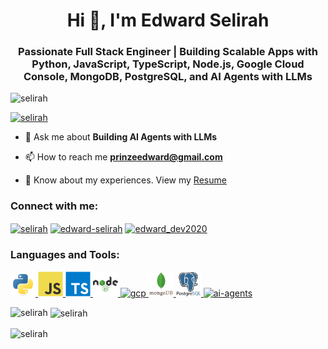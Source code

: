 <h1 align="center">Hi 👋, I'm Edward Selirah</h1>
<h3 align="center">Passionate Full Stack Engineer | Building Scalable Apps with Python, JavaScript, TypeScript, Node.js, Google Cloud Console, MongoDB, PostgreSQL, and AI Agents with LLMs</h3>

<p align="left"> <img src="https://komarev.com/ghpvc/?username=selirah&label=Profile%20views&color=0e75b6&style=flat" alt="selirah" /> </p>

<p align="left"> <a href="https://twitter.com/selirah" target="blank"><img src="https://img.shields.io/twitter/follow/selirah?logo=twitter&style=for-the-badge" alt="selirah" /></a> </p>

- 💬 Ask me about **Building AI Agents with LLMs**

- 📫 How to reach me **prinzeedward@gmail.com**

- 📄 Know about my experiences. View my [Resume](https://docs.google.com/document/d/11B6xGJX14K6Y1ZV_3P8iwzi63I5NlC9FuVY-ggLQRr0/edit?usp=drive_link)

<h3 align="left">Connect with me:</h3>
<p align="left">
<a href="https://x.com/_lazyProgrammer" target="blank"><img align="center" src="https://raw.githubusercontent.com/rahuldkjain/github-profile-readme-generator/master/src/images/icons/Social/twitter.svg" alt="selirah" height="30" width="40" /></a>
<a href="https://linkedin.com/in/edward-selirah" target="blank"><img align="center" src="https://raw.githubusercontent.com/rahuldkjain/github-profile-readme-generator/master/src/images/icons/Social/linked-in-alt.svg" alt="edward-selirah" height="30" width="40" /></a>
<a href="https://www.hackerrank.com/edward_dev2020" target="blank"><img align="center" src="https://raw.githubusercontent.com/rahuldkjain/github-profile-readme-generator/master/src/images/icons/Social/hackerrank.svg" alt="edward_dev2020" height="30" width="40" /></a>
</p>

<h3 align="left">Languages and Tools:</h3>
<p align="left">
  <!-- Added explicit icons for requested skills -->
  <a href="https://www.python.org" target="_blank" rel="noreferrer"> 
    <img src="https://raw.githubusercontent.com/devicons/devicon/master/icons/python/python-original.svg" alt="python" width="40" height="40"/> 
  </a>
  <a href="https://developer.mozilla.org/en-US/docs/Web/JavaScript" target="_blank" rel="noreferrer"> 
    <img src="https://raw.githubusercontent.com/devicons/devicon/master/icons/javascript/javascript-original.svg" alt="javascript" width="40" height="40"/> 
  </a>
  <a href="https://www.typescriptlang.org/" target="_blank" rel="noreferrer"> 
    <img src="https://raw.githubusercontent.com/devicons/devicon/master/icons/typescript/typescript-original.svg" alt="typescript" width="40" height="40"/> 
  </a>
  <a href="https://nodejs.org" target="_blank" rel="noreferrer"> 
    <img src="https://raw.githubusercontent.com/devicons/devicon/master/icons/nodejs/nodejs-original-wordmark.svg" alt="nodejs" width="40" height="40"/> 
  </a>
  <a href="https://cloud.google.com/" target="_blank" rel="noreferrer"> 
    <img src="https://www.vectorlogo.zone/logos/google_cloud/google_cloud-icon.svg" alt="gcp" width="40" height="40"/> 
  </a>
  <a href="https://www.mongodb.com/" target="_blank" rel="noreferrer"> 
    <img src="https://raw.githubusercontent.com/devicons/devicon/master/icons/mongodb/mongodb-original-wordmark.svg" alt="mongodb" width="40" height="40"/> 
  </a>
  <a href="https://www.postgresql.org" target="_blank" rel="noreferrer"> 
    <img src="https://raw.githubusercontent.com/devicons/devicon/master/icons/postgresql/postgresql-original-wordmark.svg" alt="postgresql" width="40" height="40"/> 
  </a>
  <!-- Optional AI/LLM custom badge -->
  <a href="https://openai.com/research" target="_blank" rel="noreferrer"> 
    <img src="https://img.shields.io/badge/AI%20Agents-LLMs-blueviolet?style=for-the-badge&logo=openai" alt="ai-agents" height="30"/> 
  </a>
</p>

<p><img align="left" src="https://github-readme-stats.vercel.app/api/top-langs?username=selirah&show_icons=true&locale=en&layout=compact" alt="selirah" /></p>

<p>&nbsp;<img align="center" src="https://github-readme-stats.vercel.app/api?username=selirah&show_icons=true&locale=en" alt="selirah" /></p>

<p><img align="center" src="https://github-readme-streak-stats.herokuapp.com/?user=selirah&" alt="selirah" /></p>
